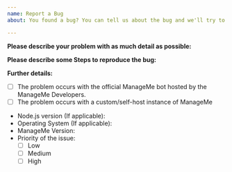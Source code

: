 ```yaml
---
name: Report a Bug
about: You found a bug? You can tell us about the bug and we'll try to fix it.

---
```


**Please describe your problem with as much detail as possible:**


**Please describe some Steps to reproduce the bug:**


**Further details:**

- [ ] The problem occurs with the official ManageMe bot hosted by the ManageMe Developers.
- [ ] The problem occurs with a custom/self-host instance of ManageMe
- Node.js version (If applicable):
- Operating System (If applicable):
- ManageMe Version:
- Priority of the issue:
  - [ ] Low
  - [ ] Medium
  - [ ] High
